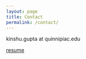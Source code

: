```yaml
---
layout: page
title: Contact
permalink: /contact/
---
```


kinshu.gupta at quinnipiac.edu

[resume](/resume.pdf)